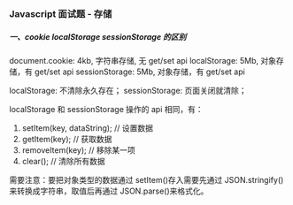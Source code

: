 ### Javascript 面试题 - 存储

##### 一、cookie localStorage sessionStorage 的区别

document.cookie: 4kb, 字符串存储, 无 get/set api
localStorage: 5Mb, 对象存储，有 get/set api
sessionStorage: 5Mb, 对象存储，有 get/set api

localStorage: 不清除永久存在；
sessionStorage: 页面关闭就清除；

localStorage 和 sessionStorage 操作的 api 相同，有：

1. setItem(key, dataString); // 设置数据
2. getItem(key); // 获取数据
3. removeItem(key); // 移除某一项
4. clear(); // 清除所有数据

需要注意：要把对象类型的数据通过 setItem()存入需要先通过 JSON.stringify()来转换成字符串，取值后再通过 JSON.parse()来格式化。

